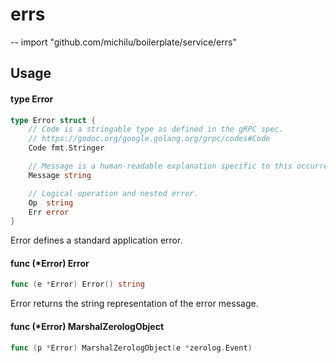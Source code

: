 # errs
--
    import "github.com/michilu/boilerplate/service/errs"


## Usage

#### type Error

```go
type Error struct {
	// Code is a stringable type as defined in the gRPC spec.
	// https://godoc.org/google.golang.org/grpc/codes#Code
	Code fmt.Stringer

	// Message is a human-readable explanation specific to this occurrence of the error.
	Message string

	// Logical operation and nested error.
	Op  string
	Err error
}
```

Error defines a standard application error.

#### func (*Error) Error

```go
func (e *Error) Error() string
```
Error returns the string representation of the error message.

#### func (*Error) MarshalZerologObject

```go
func (p *Error) MarshalZerologObject(e *zerolog.Event)
```
